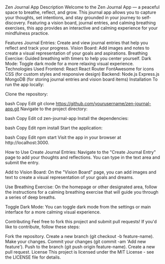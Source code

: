Zen Journal App
Description
Welcome to the Zen Journal App — a peaceful space to breathe, reflect, and grow. This journal app allows you to capture your thoughts, set intentions, and stay grounded in your journey to self-discovery. Featuring a vision board, journal entries, and calming breathing exercises, this app provides an interactive and calming experience for your mindfulness practice.

Features
Journal Entries: Create and view journal entries that help you reflect and track your progress.
Vision Board: Add images and notes to create a visual representation of your goals and aspirations.
Breathing Exercise: Guided breathing with timers to help you center yourself.
Dark Mode: Toggle dark mode for a more relaxing visual experience.
Technologies Used
Frontend:
React
React Router
FontAwesome for icons
CSS (for custom styles and responsive design)
Backend:
Node.js
Express.js
MongoDB (for storing journal entries and vision board items)
Installation
To run the app locally:

Clone the repository:

bash
Copy
Edit
git clone https://github.com/yourusername/zen-journal-app.git
Navigate to the project directory:

bash
Copy
Edit
cd zen-journal-app
Install the dependencies:

bash
Copy
Edit
npm install
Start the application:

bash
Copy
Edit
npm start
Visit the app in your browser at http://localhost:3000.

How to Use
Create Journal Entries: Navigate to the "Create Journal Entry" page to add your thoughts and reflections. You can type in the text area and submit the entry.

Add to Vision Board: On the "Vision Board" page, you can add images and text to create a visual representation of your goals and dreams.

Use Breathing Exercise: On the homepage or other designated area, follow the instructions for a calming breathing exercise that will guide you through a series of deep breaths.

Toggle Dark Mode: You can toggle dark mode from the settings or main interface for a more calming visual experience.

Contributing
Feel free to fork this project and submit pull requests! If you'd like to contribute, follow these steps:

Fork the repository.
Create a new branch (git checkout -b feature-name).
Make your changes.
Commit your changes (git commit -am 'Add new feature').
Push to the branch (git push origin feature-name).
Create a new pull request.
License
This project is licensed under the MIT License - see the LICENSE file for details.